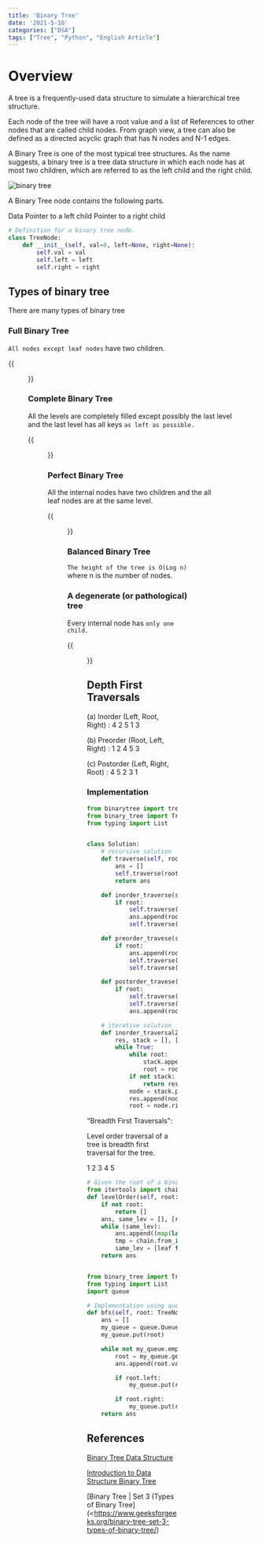 ```yaml
---
title: 'Binary Tree'
date: '2021-5-16'
categories: ["DSA"]
tags: ["Tree", "Python", "English Article"]
---
```


# Overview

A tree is a frequently-used data structure to simulate a hierarchical tree structure.

Each node of the tree will have a root value and a list of References to other nodes that are called child nodes. From graph view, a tree can also be defined as a directed acyclic graph that has N nodes and N-1 edges.

A Binary Tree is one of the most typical tree structures. As the name suggests, a binary tree is a tree data structure in which each node has at most two children, which are referred to as the left child and the right child.

![binary tree](https://media.geeksforgeeks.org/wp-content/cdn-uploads/binary-tree-to-DLL.png)

A Binary Tree node contains the following parts.

Data
Pointer to a left child
Pointer to a right child

```python
# Definition for a binary tree node.
class TreeNode:
	def __init__(self, val=0, left=None, right=None):
		self.val = val
		self.left = left
		self.right = right
```

## Types of binary tree

There are many types of binary tree

### Full Binary Tree

`All nodes except leaf nodes` have two children.

{{<figure src="./full_bt.png" alt="Full Binary tree" width="75%">}}

### Complete Binary Tree

All the levels are completely filled except possibly the last level and the last level has all keys `as left as possible.`

{{<figure src="./complete_bt.png" alt="Complete Binary tree" width="75%">}}

### Perfect Binary Tree

All the internal nodes have two children and the all leaf nodes are at the same level.

{{<figure src="./perfect_bt.png" alt="Perfect Binary tree" width="75%">}}

### Balanced Binary Tree

`The height of the tree is O(Log n)` where n is the number of nodes.

### A degenerate (or pathological) tree

Every internal node has `only one child.`

{{<figure src="./pathological_bt.png" alt="Pathological tree" width="75%">}}

## Depth First Traversals

(a) Inorder (Left, Root, Right) : 4 2 5 1 3

(b) Preorder (Root, Left, Right) : 1 2 4 5 3

(c) Postorder (Left, Right, Root) : 4 5 2 3 1

### Implementation

```python
from binarytree import tree
from binary_tree import TreeNode
from typing import List


class Solution:
    # recursive solution
    def traverse(self, root: TreeNode) -> List[int]:
        ans = []
        self.traverse(root, ans)
        return ans

    def inorder_traverse(self, root: TreeNode, ans: List[int]):
        if root:
            self.traverse(root.left, ans)
            ans.append(root.val)
            self.traverse(root.right, ans)

    def preorder_travese(self, root: TreeNode, ans: List[int]):
        if root:
            ans.append(root.val)
            self.traverse(root.left, ans)
            self.traverse(root.right, ans)

    def postorder_travese(self, root: TreeNode, ans: List[int]):
        if root:
            self.traverse(root.left, ans)
            self.traverse(root.right, ans)
            ans.append(root.val)

    # iterative solution
    def inorder_traversal2(self, root: TreeNode):
        res, stack = [], []
        while True:
            while root:
                stack.append(root)
                root = root.left
            if not stack:
                return res
            node = stack.pop()
            res.append(node.val)
            root = node.right
```

"Breadth First Traversals":

Level order traversal of a tree is breadth first traversal for the tree.

1 2 3 4 5

```python
# Given the root of a binary tree, return the level order traversal of its nodes' values. (i.e., from left to right, level by level).
from itertools import chain
def levelOrder(self, root: TreeNode) -> List[List[int]]:
    if not root:
        return []
    ans, same_lev = [], [root]
    while (same_lev):
        ans.append((map(lambda node: node.val, same_lev)))
        tmp = chain.from_iterable(map(lambda node: [node.left, node.right], same_lev))
        same_lev = [leaf for leaf in tmp if leaf]
    return ans


from binary_tree import TreeNode
from typing import List
import queue

# Implementation using queue
def bfs(self, root: TreeNode) -> List[int]:
    ans = []
    my_queue = queue.Queue()
    my_queue.put(root)

    while not my_queue.empty():
        root = my_queue.get()
        ans.append(root.val)

        if root.left:
            my_queue.put(root.left)

        if root.right:
            my_queue.put(root.right)
    return ans
```

## References

[Binary Tree Data Structure](https://www.geeksforgeeks.org/binary-tree-data-structure/)

[Introduction to Data Structure Binary Tree](https://leetcode.com/explore/learn/card/data-structure-tree/134/traverse-a-tree/931/)

[Binary Tree | Set 3 (Types of Binary Tree](<https://www.geeksforgeeks.org/binary-tree-set-3-types-of-binary-tree/)
